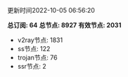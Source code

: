 更新时间2022-10-05 06:56:20

**总订阅: 64**
**总节点: 8927**
**有效节点: 2031**
- v2ray节点: 1831
- ss节点: 122
- trojan节点: 76
- ssr节点: 2
